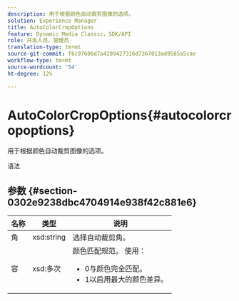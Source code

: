 ```yaml
---
description: 用于根据颜色自动裁剪图像的选项。
solution: Experience Manager
title: AutoColorCropOptions
feature: Dynamic Media Classic，SDK/API
role: 开发人员，管理员
translation-type: tm+mt
source-git-commit: f6c97606d7a4209427316d7367013ad9585a5cae
workflow-type: tm+mt
source-wordcount: '54'
ht-degree: 12%

---
```



# AutoColorCropOptions{#autocolorcropoptions}

用于根据颜色自动裁剪图像的选项。

语法

## 参数 {#section-0302e9238dbc4704914e938f42c881e6}

<table id="table_F6A0DBA37F704C2097C617A0A6767566"> 
 <thead> 
  <tr> 
   <th colname="col1" class="entry"> 名称 </th> 
   <th colname="col2" class="entry"> 类型 </th> 
   <th colname="col3" class="entry"> 说明 </th> 
  </tr> 
 </thead>
 <tbody> 
  <tr> 
   <td colname="col1"> <span class="codeph"> <span class="varname"> 角</span> </span> </td> 
   <td colname="col2"> <span class="codeph"> xsd:string</span> </td> 
   <td colname="col3"> 选择自动裁剪角。 </td> 
  </tr> 
  <tr> 
   <td colname="col1"> <span class="codeph"> <span class="varname"> 容</span> </span> </td> 
   <td colname="col2"> <span class="codeph"> xsd:多次</span> </td> 
   <td colname="col3">颜色匹配规范。 使用： 
    <ul id="ul_FE5423B857AE43FCBA7A9AEA76C754CC">
     <li id="li_01E3BD0AB8DA4C408B47CB02B269404A">0与颜色完全匹配。 </li>
     <li id="li_FCE21384265D4ECE9C0D785F1BB32C3A">1以启用最大的颜色差异。 </li>
    </ul></td> 
  </tr> 
 </tbody> 
</table>

